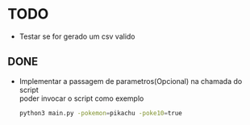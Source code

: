 # TODO

- Testar se for gerado um csv valido 

## DONE
- Implementar a passagem de parametros(Opcional) na chamada do script   
    poder invocar o script como exemplo
    ```bash
    python3 main.py -pokemon=pikachu -poke10=true
    ```
